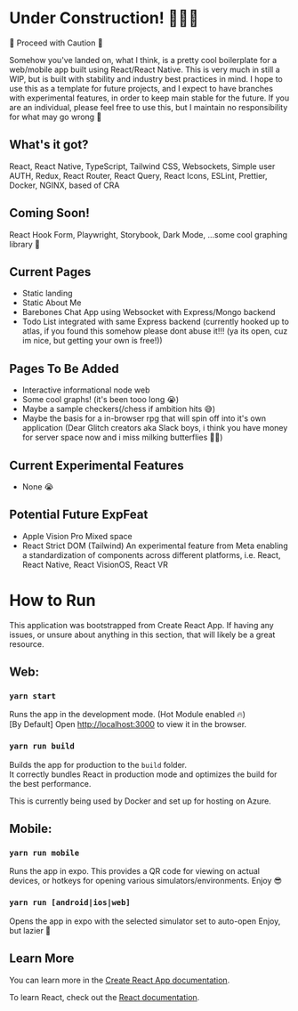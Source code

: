 # Under Construction! 🚧🚧🚧

🚨 Proceed with Caution 🚨

Somehow you've landed on, what I think, is a pretty cool boilerplate for a web/mobile app built using React/React Native. This is very much in still a WIP, but is built with stability and industry best practices in mind. I hope to use this as a template for future projects, and I expect to have branches with experimental features, in order to keep main stable for the future. If you are an individual, please feel free to use this, but I maintain no responsibility for what may go wrong 🤣

## What's it got?

React, React Native, TypeScript, Tailwind CSS, Websockets, Simple user AUTH, Redux, React Router, React Query, React Icons, ESLint, Prettier, Docker, NGINX, based of CRA

## Coming Soon!

React Hook Form, Playwright, Storybook, Dark Mode, ...some cool graphing library 🤔

## Current Pages

- Static landing
- Static About Me
- Barebones Chat App using Websocket with Express/Mongo backend
- Todo List integrated with same Express backend (currently hooked up to atlas, if you found this somehow please dont abuse it!!! (ya its open, cuz im nice, but getting your own is free!)) 

## Pages To Be Added

- Interactive informational node web
- Some cool graphs! (it's been tooo long 😭)
- Maybe a sample checkers(/chess if ambition hits 😅) 
- Maybe the basis for a in-browser rpg that will spin off into it's own application (Dear Glitch creators aka Slack boys, i think you have money for server space now and i miss milking butterflies 🦋🥲)

## Current Experimental Features

- None 😭

## Potential Future ExpFeat

- Apple Vision Pro Mixed space 
- React Strict DOM (Tailwind)
An experimental feature from Meta enabling a standardization of components across different platforms, i.e. React, React Native, React VisionOS, React VR

# How to Run
This application was bootstrapped from Create React App. If having any issues, or unsure about anything in this section, that will likely be a great resource.

## Web:
### `yarn start`

Runs the app in the development mode. (Hot Module enabled 🔥)\
[By Default] Open [http://localhost:3000](http://localhost:3000) to view it in the browser.


### `yarn run build`

Builds the app for production to the `build` folder.\
It correctly bundles React in production mode and optimizes the build for the best performance.

This is currently being used by Docker and set up for hosting on Azure.

## Mobile:
### `yarn run mobile`

Runs the app in expo. This provides a QR code for viewing on actual devices, or hotkeys for opening various simulators/environments.
Enjoy 😎

### `yarn run [android|ios|web]`

Opens the app in expo with the selected simulator set to auto-open
Enjoy, but lazier 🥳

## Learn More

You can learn more in the [Create React App documentation](https://facebook.github.io/create-react-app/docs/getting-started).

To learn React, check out the [React documentation](https://reactjs.org/).
